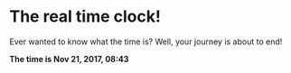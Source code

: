 # The real time clock!

Ever wanted to know what the time is? Well, your journey is about to end!

**The time is Nov 21, 2017, 08:43**